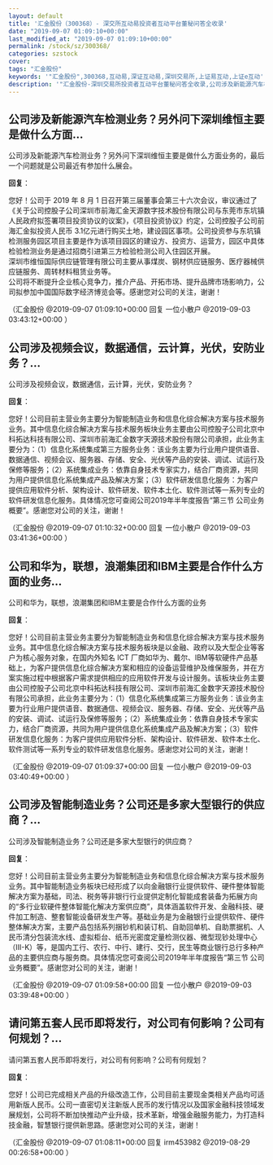 ```yaml
---
layout: default
title: '汇金股份（300368）- 深交所互动易投资者互动平台董秘问答全收录'
date: "2019-09-07 01:09:10+00:00"
last_modified_at: "2019-09-07 01:09:10+00:00"
permalink: /stock/sz/300368/
categories: szstock
cover: 
tags: "汇金股份"
keywords: '"汇金股份",300368,互动易,深证互动易,深圳交易所,上证易互动,上证e互动'
description: '"汇金股份-深圳交易所投资者互动平台董秘问答全收录,公司涉及新能源汽车检测业务？另外问下深圳维恒主要是做什么方面业务的，最后一个问题就是公司最近有参加什么展会。"'
---
```


## 公司涉及新能源汽车检测业务？另外问下深圳维恒主要是做什么方面...

公司涉及新能源汽车检测业务？另外问下深圳维恒主要是做什么方面业务的，最后一个问题就是公司最近有参加什么展会。

**回复**：

您好！公司于 2019 年 8 月 1 日召开第三届董事会第三十六次会议，审议通过了《关于公司控股子公司深圳市前海汇金天源数字技术股份有限公司与东莞市东坑镇人民政府拟签署项目投资协议的议案》，《项目投资协议》约定，公司控股子公司前海汇金拟投资人民币 3.1亿元进行购买土地，建设园区事项。公司投资参与东坑镇检测服务园区项目主要是作为该项目园区的建设方、投资方、运营方，园区中具体检验检测业务是通过招商引进第三方检验检测公司入住园区开展。    
深圳市维恒国际供应链管理有限公司主要从事煤炭、钢材供应链服务、医疗器械供应链服务、周转材料租赁业务等。   
公司将不断提升企业核心竞争力，推介产品、开拓市场、提升品牌市场影响力，公司拟参加中国国际数字经济博览会等。感谢您对公司的关注，谢谢！ 

（汇金股份  @2019-09-07 01:09:10+00:00 回复 一位小散户  @2019-09-03 03:43:12+00:00 ）

## 公司涉及视频会议，数据通信，云计算，光伏，安防业务？...

公司涉及视频会议，数据通信，云计算，光伏，安防业务？

**回复**：

您好！公司目前主营业务主要分为智能制造业务和信息化综合解决方案与技术服务业务。其中信息化综合解决方案与技术服务板块业务主要由公司控股子公司北京中科拓达科技有限公司、深圳市前海汇金数字天源技术股份有限公司承担，此业务主要分为：（1）信息化系统集成第三方服务业务：该业务主要为行业用户提供语音、数据通信、视频会议、服务器、存储、安全、光伏等产品的安装、调试、试运行及保修等服务；（2）系统集成业务：依靠自身技术专家实力，结合厂商资源，共同为用户提供信息化系统集成产品及解决方案；（3）软件研发信息化服务：为客户提供应用软件分析、架构设计、软件研发、软件本土化、软件测试等一系列专业的软件研发信息化服务。具体情况您可查阅公司2019年半年度报告“第三节 公司业务概要”。感谢您对公司的关注，谢谢！ 

（汇金股份  @2019-09-07 01:10:32+00:00 回复 一位小散户  @2019-09-03 03:41:36+00:00 ）

## 公司和华为，联想，浪潮集团和IBM主要是合作什么方面的业务...

公司和华为，联想，浪潮集团和IBM主要是合作什么方面的业务

**回复**：

您好！公司目前主营业务主要分为智能制造业务和信息化综合解决方案与技术服务业务。其中信息化综合解决方案与技术服务板块是以金融、政府以及大型企业等客户为核心服务对象，在国内外知名 ICT 厂商如华为、戴尔、IBM等软硬件产品基础上，为客户提供信息化综合解决方案和相应的设备运营维护及维保服务，并在方案实施过程中根据客户需求提供相应的应用软件开发与设计服务。该板块业务主要由公司控股子公司北京中科拓达科技有限公司、深圳市前海汇金数字天源技术股份有限公司承担，此业务主要分为：（1）信息化系统集成第三方服务业务：该业务主要为行业用户提供语音、数据通信、视频会议、服务器、存储、安全、光伏等产品的安装、调试、试运行及保修等服务；（2）系统集成业务：依靠自身技术专家实力，结合厂商资源，共同为用户提供信息化系统集成产品及解决方案；（3）软件研发信息化服务：为客户提供应用软件分析、架构设计、软件研发、软件本土化、软件测试等一系列专业的软件研发信息化服务。感谢您对公司的关注，谢谢！ 

（汇金股份  @2019-09-07 01:09:37+00:00 回复 一位小散户  @2019-09-03 03:40:49+00:00 ）

## 公司涉及智能制造业务？公司还是多家大型银行的供应商？...

公司涉及智能制造业务？公司还是多家大型银行的供应商？

**回复**：

您好！公司目前主营业务主要分为智能制造业务和信息化综合解决方案与技术服务业务。其中智能制造业务板块已经形成了以向金融银行业提供软件、硬件整体智能解决方案为基础，司法、税务等非银行行业提供定制化智能成套装备为拓展方向的“多行业软硬件整体智能化解决方案供应商”，具体涵盖软件开发、金融科技、硬件加工制造、整套智能设备研发生产等。基础业务是为金融银行业提供软件、硬件整体解决方案，主要产品包括系列捆钞机和装订机、自助回单机、自助票据机、人民币清分包装流水线、虚拟柜台、纸币光密度定量检测仪器、微型现钞处理中心（Ⅲ-K）等，是国内工行、农行、中行、建行、交行，民生等商业银行总行多种产品的主要供应商与服务商。具体情况您可查阅公司2019年半年度报告“第三节 公司业务概要”。感谢您对公司的关注，谢谢！ 

（汇金股份  @2019-09-07 01:09:58+00:00 回复 一位小散户  @2019-09-03 03:39:48+00:00 ）

## 请问第五套人民币即将发行，对公司有何影响？公司有何规划？...

请问第五套人民币即将发行，对公司有何影响？公司有何规划？

**回复**：

您好！公司已完成相关产品的升级改造工作，公司目前主要现金类相关产品均可适用新版人民币。公司一直密切关注新版人民币的发行情况以及国家金融科技领域发展规划，公司将不断加快推动产业升级，技术革新，增强金融服务能力，为打造科技金融，智慧银行提供新思路。感谢您对公司的关注，谢谢！ 

（汇金股份  @2019-09-07 01:08:11+00:00 回复 irm453982  @2019-08-29 00:26:58+00:00 ）

